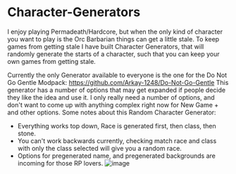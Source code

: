 # Character-Generators
I enjoy playing Permadeath/Hardcore, but when the only kind of character you want to play is the Orc Barbarian things can get a little stale.
To keep games from getting stale I have built Character Generators, that will randomly generate the starts of a character, such that you can
keep your own games from getting stale. 

Currently the only Generator available to everyone is the one for the Do Not Go Gentle Modpack: https://github.com/Arkay-1248/Do-Not-Go-Gentle
This generator has a number of options that may get expanded if people decide they like the idea and use it. I only really need a number of options, and don't
want to come up with anything complex right now for New Game + and other options. Some notes about this Random Character Generator:
- Everything works top down, Race is generated first, then class, then stone.
- You can't work backwards currently, checking match race and class with only the class selected will give you a random race.
- Options for pregenerated name, and pregenerated backgrounds are incoming for those RP lovers.
![image](https://user-images.githubusercontent.com/73960608/233866722-88fa0e5d-e482-46c2-91c8-18288f300373.png)
